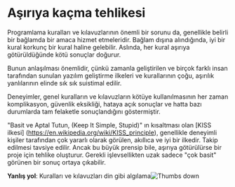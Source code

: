 # Aşırıya kaçma tehlikesi #

Programlama kuralları ve kılavuzlarının önemli bir sorunu da, genellikle belirli bir bağlamda bir amaca hizmet etmeleridir. Bağlam dışına alındığında, iyi bir kural korkunç bir kural haline gelebilir. Aslında, her kural aşırıya götürüldüğünde kötü sonuçlar doğurur.

Bunun anlaşılması önemlidir, çünkü zamanla geliştirilen ve birçok farklı insan tarafından sunulan yazılım geliştirme ilkeleri ve kurallarının çoğu, aşırılık yanlılarının elinde sık sık suistimal edilir.

Deneyimler, genel kuralların ve kılavuzların kötüye kullanılmasının her zaman komplikasyon, güvenlik eksikliği, hataya açık sonuçlar ve hatta bazı durumlarda tam felaketle sonuçlandığını göstermiştir.

"Basit ve Aptal Tutun, (Keep It Simple, Stupid)" ın kısaltması olan [KISS ilkesi] (https://en.wikipedia.org/wiki/KISS_principle), genellikle deneyimli kişiler tarafından çok yararlı olarak görülen, akıllıca ve iyi bir ilkedir. Takip edilmesi tavsiye edilir. Ancak bu büyük prensip bile, aşırıya götürülürse bir proje için tehlike oluşturur. Gerekli işlevsellikten uzak sadece "çok basit" görünen bir sonuç ortaya çıkabilir.

**Yanlış yol**: Kuralları ve kılavuzları din gibi algılama![Thumbs down](/img/thumbs-down.png)
